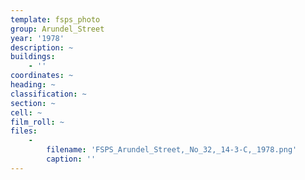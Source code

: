 ```yaml
---
template: fsps_photo
group: Arundel_Street
year: '1978'
description: ~
buildings:
    - ''
coordinates: ~
heading: ~
classification: ~
section: ~
cell: ~
film_roll: ~
files:
    -
        filename: 'FSPS_Arundel_Street,_No_32,_14-3-C,_1978.png'
        caption: ''
---
```

